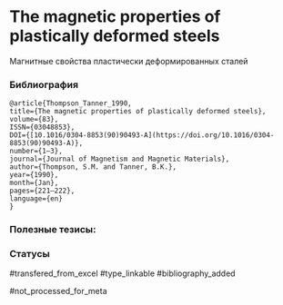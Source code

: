 # The magnetic properties of plastically deformed steels
 
Магнитные свойства пластически деформированных сталей

### Библиография
```
@article{Thompson_Tanner_1990,
title={The magnetic properties of plastically deformed steels},
volume={83},
ISSN={03048853},
DOI={[10.1016/0304-8853(90)90493-A](https://doi.org/10.1016/0304-8853(90)90493-A)},
number={1–3},
journal={Journal of Magnetism and Magnetic Materials},
author={Thompson, S.M. and Tanner, B.K.},
year={1990},
month={Jan},
pages={221–222},
language={en}
}
```

### Полезные тезисы:

### Статусы
#transfered_from_excel 
#type_linkable 
#bibliography_added

#not_processed_for_meta
